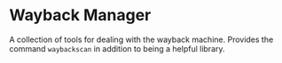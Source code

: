 # Wayback Manager

A collection of tools for dealing with the wayback machine. Provides the command `waybackscan` in addition to being a helpful library.
